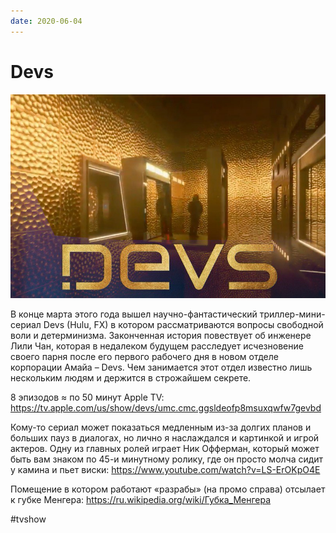 ```yaml
---
date: 2020-06-04
---
```


# Devs

![Devs promo](devs.jpeg "Devs promo")

В конце марта этого года вышел научно-фантастический триллер-мини-сериал Devs (Hulu, FX) в котором рассматриваются вопросы свободной воли и детерминизма. Законченная история повествует об инженере Лили Чан, которая в недалеком будущем расследует исчезновение своего парня после его первого рабочего дня в новом отделе корпорации Амайа – Devs. Чем занимается этот отдел известно лишь нескольким людям и держится в строжайшем секрете.

8 эпизодов ≈ по 50 минут
Apple TV: https://tv.apple.com/us/show/devs/umc.cmc.ggsldeofp8msuxqwfw7gevbd

Кому-то сериал может показаться медленным из-за долгих планов и больших пауз в диалогах, но лично я наслаждался и картинкой и игрой актеров.
Одну из главных ролей играет Ник Офферман, который может быть вам знаком по 45-и минутному ролику, где он просто молча сидит у камина и пьет виски: https://www.youtube.com/watch?v=LS-ErOKpO4E

Помещение в котором работают «разрабы» (на промо справа) отсылает к губке Менгера: https://ru.wikipedia.org/wiki/Губка_Менгера

#tvshow
